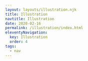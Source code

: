 ```yaml
---
layout: layouts/illustration.njk
title: Illustration
navtitle: Illustration
date: 2020-02-16
permalink: /illustration/index.html
eleventyNavigation:
  key: Illustration
  order: 4
tags:
  - nav
---
```


